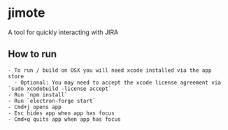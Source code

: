 # jimote
A tool for quickly interacting with JIRA

## How to run
    - To run / build on OSX you will need xcode installed via the app store
      - Optional: You may need to accept the xcode license agreement via `sudo xcodebuild -license accept`
    - Run `npm install`
    - Run `electron-forge start`
    - Cmd+j opens app
    - Esc hides app when app has focus
    - Cmd+q quits app when app has focus
   
